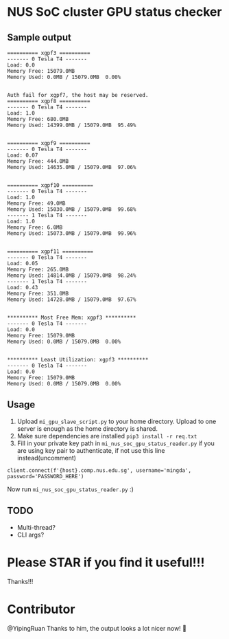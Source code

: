 # NUS SoC cluster GPU status checker

## Sample output
```
========== xgpf3 ==========
------- 0 Tesla T4 -------
Load: 0.0
Memory Free: 15079.0MB
Memory Used: 0.0MB / 15079.0MB  0.00%


Auth fail for xgpf7, the host may be reserved.
========== xgpf8 ==========
------- 0 Tesla T4 -------
Load: 1.0
Memory Free: 680.0MB
Memory Used: 14399.0MB / 15079.0MB  95.49%


========== xgpf9 ==========
------- 0 Tesla T4 -------
Load: 0.07
Memory Free: 444.0MB
Memory Used: 14635.0MB / 15079.0MB  97.06%


========== xgpf10 ==========
------- 0 Tesla T4 -------
Load: 1.0
Memory Free: 49.0MB
Memory Used: 15030.0MB / 15079.0MB  99.68%
------- 1 Tesla T4 -------
Load: 1.0
Memory Free: 6.0MB
Memory Used: 15073.0MB / 15079.0MB  99.96%


========== xgpf11 ==========
------- 0 Tesla T4 -------
Load: 0.05
Memory Free: 265.0MB
Memory Used: 14814.0MB / 15079.0MB  98.24%
------- 1 Tesla T4 -------
Load: 0.43
Memory Free: 351.0MB
Memory Used: 14728.0MB / 15079.0MB  97.67%


********** Most Free Mem: xgpf3 **********
------- 0 Tesla T4 -------
Load: 0.0
Memory Free: 15079.0MB
Memory Used: 0.0MB / 15079.0MB  0.00%


********** Least Utilization: xgpf3 **********
------- 0 Tesla T4 -------
Load: 0.0
Memory Free: 15079.0MB
Memory Used: 0.0MB / 15079.0MB  0.00%
```

## Usage

1. Upload `mi_gpu_slave_script.py` to your home directory. Upload to one server is enough as the home directory is shared.
2. Make sure dependencies are installed `pip3 install -r req.txt`
3. Fill in your private key path in `mi_nus_soc_gpu_status_reader.py` if you are using key pair to authenticate, if not use this line instead(uncomment)
```
client.connect(f'{host}.comp.nus.edu.sg', username='mingda', password='PASSWORD_HERE')
```

Now run `mi_nus_soc_gpu_status_reader.py`
:)


## TODO

- Multi-thread?
- CLI args?

# Please STAR if you find it useful!!!
Thanks!!!

# Contributor 

@YipingRuan 
Thanks to him, the output looks a lot nicer now! 🎉


